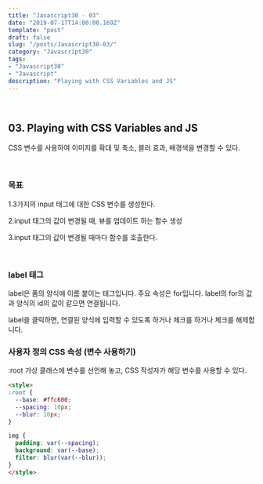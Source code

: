 ```yaml
---
title: "Javascript30 - 03"
date: "2019-07-17T14:00:00.169Z"
template: "post"
draft: false
slug: "/posts/Javascript30-03/"
category: "Javascript30"
tags:
- "Javascript30"
- "Javascript"
description: "Playing with CSS Variables and JS"
---
```


<br>

## 03. Playing with CSS Variables and JS

CSS 변수를 사용하여 이미지를 확대 및 축소, 블러 효과, 배경색을 변경할 수 있다.


<br>

### 목표

1.3가지의 input 태그에 대한 CSS 변수를 생성한다.

2.input 태그의 값이 변경될 때, 뷰를 업데이트 하는 함수 생성

3.input 태그의 값이 변경될 때마다 함수를 호출한다.

<br>

### label 태그

label은 폼의 양식에 이름 붙이는 태그입니다. 주요 속성은 for입니다.
label의 for의 값과 양식의 id의 값이 같으면 연결됩니다.

label을 클릭하면, 연결된 양식에 입력할 수 있도록 하거나 체크를 하거나 체크를 해제합니다.

### 사용자 정의 CSS 속성 (변수 사용하기)

:root 가상 클래스에 변수를 선언해 놓고, CSS 작성자가 해당 변수를 사용할 수 있다.

``` HTML
<style>
:root {
  --base: #ffc600;
  --spacing: 10px;
  --blur: 10px;
}

img {
  padding: var(--spacing);
  background: var(--base);
  filter: blur(var(--blur));
}
</style>
```
